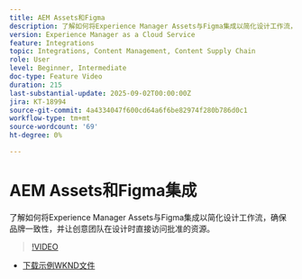 ```yaml
---
title: AEM Assets和Figma
description: 了解如何将Experience Manager Assets与Figma集成以简化设计工作流，确保品牌一致性，并让创意团队在设计时直接访问批准的资源。
version: Experience Manager as a Cloud Service
feature: Integrations
topic: Integrations, Content Management, Content Supply Chain
role: User
level: Beginner, Intermediate
doc-type: Feature Video
duration: 215
last-substantial-update: 2025-09-02T00:00:00Z
jira: KT-18994
source-git-commit: 4a4334047f600cd64a6f6be82974f280b786d0c1
workflow-type: tm+mt
source-wordcount: '69'
ht-degree: 0%

---
```



# AEM Assets和Figma集成

了解如何将Experience Manager Assets与Figma集成以简化设计工作流，确保品牌一致性，并让创意团队在设计时直接访问批准的资源。

>[!VIDEO](https://video.tv.adobe.com/v/3472914/?learn=on&enablevpops&captions=chi_hans)

* [下载示例WKND文件](./assets/figma/WKND-Summer-Campaign.fig)